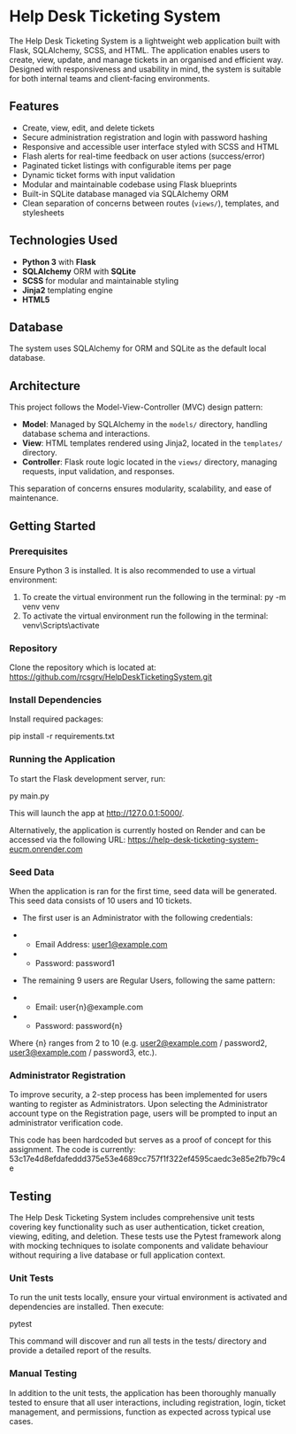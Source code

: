 # Help Desk Ticketing System

The Help Desk Ticketing System is a lightweight web application built with Flask, SQLAlchemy, SCSS, and HTML. The application enables users to create, view, update, and manage tickets in an organised and efficient way. Designed with responsiveness and usability in mind, the system is suitable for both internal teams and client-facing environments. 

## Features

- Create, view, edit, and delete  tickets
- Secure administration registration and login with password hashing
- Responsive and accessible user interface styled with SCSS and HTML
- Flash alerts for real-time feedback on user actions (success/error)
- Paginated ticket listings with configurable items per page
- Dynamic ticket forms with input validation
- Modular and maintainable codebase using Flask blueprints
- Built-in SQLite database managed via SQLAlchemy ORM
- Clean separation of concerns between routes (`views/`), templates, and stylesheets

## Technologies Used

- **Python 3** with **Flask**
- **SQLAlchemy** ORM with **SQLite**
- **SCSS** for modular and maintainable styling
- **Jinja2** templating engine
- **HTML5**

## Database
The system uses SQLAlchemy for ORM and SQLite as the default local database. 

## Architecture

This project follows the Model-View-Controller (MVC) design pattern:

- **Model**: Managed by SQLAlchemy in the `models/` directory, handling database schema and interactions.
- **View**: HTML templates rendered using Jinja2, located in the `templates/` directory.
- **Controller**: Flask route logic located in the `views/` directory, managing requests, input validation, and responses.

This separation of concerns ensures modularity, scalability, and ease of maintenance.

## Getting Started

### Prerequisites

Ensure Python 3 is installed. It is also recommended to use a virtual environment:

1) To create the virtual environment run the following in the terminal: py -m venv venv
2) To activate the virtual environment run the following in the terminal: venv\Scripts\activate

### Repository

Clone the repository which is located at: https://github.com/rcsgrv/HelpDeskTicketingSystem.git

### Install Dependencies

Install required packages:

pip install -r requirements.txt

### Running the Application

To start the Flask development server, run:

py main.py

This will launch the app at http://127.0.0.1:5000/.

Alternatively, the application is currently hosted on Render and can be accessed via the following URL: https://help-desk-ticketing-system-eucm.onrender.com

### Seed Data

When the application is ran for the first time, seed data will be generated. This seed data consists of 10 users and 10 tickets. 

- The first user is an Administrator with the following credentials:
- - Email Address: user1@example.com
- - Password: password1

- The remaining 9 users are Regular Users, following the same pattern:
- - Email: user{n}@example.com
- - Password: password{n}

Where {n} ranges from 2 to 10 (e.g. user2@example.com / password2, user3@example.com / password3, etc.).

### Administrator Registration

To improve security, a 2-step process has been implemented for users wanting to register as Administrators. Upon selecting the Administrator account type on the Registration page, users will be prompted to input an administrator verification code. 

This code has been hardcoded but serves as a proof of concept for this assignment. The code is currently: 53c17e4d8efdafeddd375e53e4689cc757f1f322ef4595caedc3e85e2fb79c4e

## Testing

The Help Desk Ticketing System includes comprehensive unit tests covering key functionality such as user authentication, ticket creation, viewing, editing, and deletion. These tests use the Pytest framework along with mocking techniques to isolate components and validate behaviour without requiring a live database or full application context.

### Unit Tests
To run the unit tests locally, ensure your virtual environment is activated and dependencies are installed. Then execute:

pytest

This command will discover and run all tests in the tests/ directory and provide a detailed report of the results.

### Manual Testing
In addition to the unit tests, the application has been thoroughly manually tested to ensure that all user interactions, including registration, login, ticket management, and permissions, function as expected across typical use cases.
